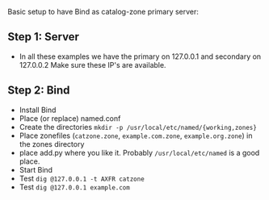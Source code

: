 Basic setup to have Bind as catalog-zone primary server:

## Step 1: Server
- In all these examples we have the primary on 127.0.0.1 and secondary on 127.0.0.2
  Make sure these IP's are available.

## Step 2: Bind
- Install Bind
- Place (or replace) named.conf
- Create the directories `mkdir -p /usr/local/etc/named/{working,zones}`
- Place zonefiles (`catzone.zone`, `example.com.zone`, `example.org.zone`) in the zones directory
- place add.py where you like it. Probably `/usr/local/etc/named` is a good place.
- Start Bind
- Test `dig @127.0.0.1 -t AXFR catzone`
- Test `dig @127.0.0.1 example.com`
